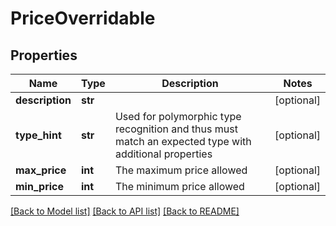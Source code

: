 # PriceOverridable

## Properties
Name | Type | Description | Notes
------------ | ------------- | ------------- | -------------
**description** | **str** |  | [optional] 
**type_hint** | **str** | Used for polymorphic type recognition and thus must match an expected type with additional properties | [optional] 
**max_price** | **int** | The maximum price allowed | [optional] 
**min_price** | **int** | The minimum price allowed | [optional] 

[[Back to Model list]](../README.md#documentation-for-models) [[Back to API list]](../README.md#documentation-for-api-endpoints) [[Back to README]](../README.md)


